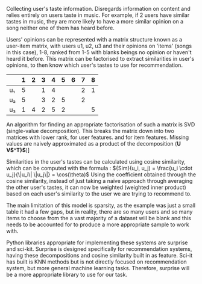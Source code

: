 Collecting user's taste information. Disregards information on content and relies entirely on users taste in music. For example, if 2 users have similar tastes in music, they are more likely to have a more similar opinion on a song neither one of them has heard before.

Users' opinions can be represented with a matrix structure known as a user-item matrix, with users u1, u2, u3 and their opinions on 'items' (songs in this case), 1-8, ranked from 1-5 with blanks beings no opinion or haven't heard it before. This matrix can be factorised to extract similarities in user's opinions, to then know which user's tastes to use for recommendation.

|     | 1   | 2   | 3   | 4   | 5   | 6   | 7   | 8   |
| --- | --- | --- | --- | --- | --- | --- | --- | --- |
| u₁  | 5   |     | 1   | 4   |     |     | 2   | 1   |
| u₂  | 5   |     | 3   | 2   | 5   |     | 2   |     |
| u₃  | 1   | 4   | 2   | 5   | 2   |     |     | 5   |
An algorithm for finding an appropriate factorisation of such a matrix is SVD (single-value decomposition). This breaks the matrix down into two matrices with lower rank, for user features. and for item features. Missing values are naively approximated as a product of the decomposition (**U** **V$^T}$**)]

Similarities in the user's tastes can be calculated using cosine similarity, which can be computed with the formula : ${Sim}(u_i, u_j) = \frac{u_i \cdot u_j}{\|u_i\| \|u_j\|} = \cos(\theta)$
Using the coefficient obtained through the cosine similarity, instead of just taking a naïve approach through averaging the other user's tastes, it can now be weighted (weighted inner product) based on each user's similarity to the user we are trying to recommend to. 

The main limitation of this model is sparsity, as the example was just a small table it had a few gaps, but in reality, there are so many users and so many items to choose from the a vast majority of a dataset will be blank and this needs to be accounted for to produce a more appropriate sample to work with.

Python libraries appropriate for implementing these systems are surprise and sci-kit. Surprise is designed specifically for recommendation systems, having these decompositions and cosine similarity built in as feature. Sci-it has built is KNN methods but is not directly focused on recommendation system, but more general machine learning tasks. Therefore, surprise will be a more appropriate library to use for our task.

